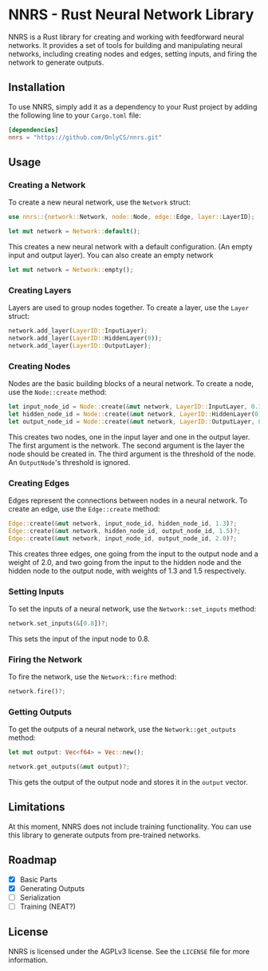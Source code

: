 # NNRS - Rust Neural Network Library
NNRS is a Rust library for creating and working with feedforward neural
networks. It provides a set of tools for building and manipulating neural
networks, including creating nodes and edges, setting inputs, and firing the
network to generate outputs.

## Installation
To use NNRS, simply add it as a dependency to your Rust project by adding the
following line to your `Cargo.toml` file:

```toml
[dependencies]
nnrs = "https://github.com/OnlyCS/nnrs.git"
```

## Usage

### Creating a Network
To create a new neural network, use the `Network` struct:

```rust
use nnrs::{network::Network, node::Node, edge::Edge, layer::LayerID};

let mut network = Network::default();
```

This creates a new neural network with a default configuration. 
(An empty input and output layer). You can also create an empty
network

```rust
let mut network = Network::empty();
```

### Creating Layers
Layers are used to group nodes together. To create a layer, use the `Layer` struct:

```rust
network.add_layer(LayerID::InputLayer);
network.add_layer(LayerID::HiddenLayer(0));
network.add_layer(LayerID::OutputLayer);
```

### Creating Nodes
Nodes are the basic building blocks of a neural network. To create a node, use the `Node::create` method:

```rust
let input_node_id = Node::create(&mut network, LayerID::InputLayer, 0.3)?;
let hidden_node_id = Node::create(&mut network, LayerID::HiddenLayer(0), 0.2)?;
let output_node_id = Node::create(&mut network, LayerID::OutputLayer, 0.0)?;
```

This creates two nodes, one in the input layer and one in the output layer. The first argument is the network. The second argument is the layer the node should be created in. The third argument is the threshold of the node. An `OutputNode`'s
threshold is ignored.

### Creating Edges
Edges represent the connections between nodes in a neural network. To create an edge, use the `Edge::create` method:

```rust
Edge::create(&mut network, input_node_id, hidden_node_id, 1.3)?;
Edge::create(&mut network, hidden_node_id, output_node_id, 1.5)?;
Edge::create(&mut network, input_node_id, output_node_id, 2.0)?;
```

This creates three edges, one going from the input to the output node and a
weight of 2.0, and two going from the input to the hidden node and the hidden
node to the output node, with weights of 1.3 and 1.5 respectively.

### Setting Inputs
To set the inputs of a neural network, use the `Network::set_inputs` method:

```rust
network.set_inputs(&[0.8])?;
```

This sets the input of the input node to 0.8.

### Firing the Network
To fire the network, use the `Network::fire` method:

```rust
network.fire()?;
```

### Getting Outputs

To get the outputs of a neural network, use the `Network::get_outputs` method:

```rust
let mut output: Vec<f64> = Vec::new();

network.get_outputs(&mut output)?;
```

This gets the output of the output node and stores it in the `output` vector.

## Limitations

At this moment, NNRS does not include training functionality. You
can use this library to generate outputs from pre-trained networks.

## Roadmap

- [x] Basic Parts
- [x] Generating Outputs
- [ ] Serialization
- [ ] Training (NEAT?)

## License
NNRS is licensed under the AGPLv3 license. See the `LICENSE` file for more
information.